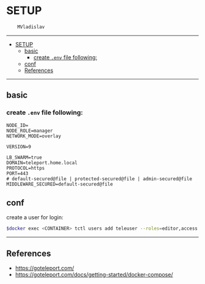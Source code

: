 # SETUP

```sh
    MVladislav
```

---

- [SETUP](#setup)
  - [basic](#basic)
    - [create `.env` file following:](#create-env-file-following)
  - [conf](#conf)
  - [References](#references)

---

## basic

### create `.env` file following:

```env
NODE_ID=
NODE_ROLE=manager
NETWORK_MODE=overlay

VERSION=9

LB_SWARM=true
DOMAIN=teleport.home.local
PROTOCOL=https
PORT=443
# default-secured@file | protected-secured@file | admin-secured@file
MIDDLEWARE_SECURED=default-secured@file
```

## conf

create a user for login:

```sh
$docker exec <CONTAINER> tctl users add teleuser --roles=editor,access --logins=root,ubuntu,ansible-admin
```

---

## References

- <https://goteleport.com/>
- <https://goteleport.com/docs/getting-started/docker-compose/>
